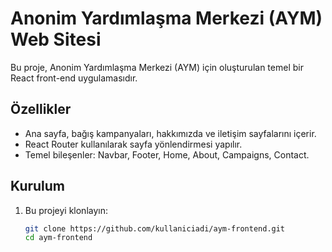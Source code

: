 # Anonim Yardımlaşma Merkezi (AYM) Web Sitesi

Bu proje, Anonim Yardımlaşma Merkezi (AYM) için oluşturulan temel bir React front-end uygulamasıdır.

## Özellikler
- Ana sayfa, bağış kampanyaları, hakkımızda ve iletişim sayfalarını içerir.
- React Router kullanılarak sayfa yönlendirmesi yapılır.
- Temel bileşenler: Navbar, Footer, Home, About, Campaigns, Contact.

## Kurulum
1. Bu projeyi klonlayın:
   ```bash
   git clone https://github.com/kullaniciadi/aym-frontend.git
   cd aym-frontend